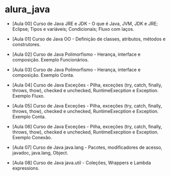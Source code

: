 # alura_java

- [Aula 00] Curso de
Java JRE e JDK - O que é Java, JVM, JDK e JRE; Eclipse; Tipos e variáveis; Condicionais; Fluxo com laços. 

- [Aula 01] Curso de Java OO - Definição de classes, atributos, métodos e construtores. 

- [Aula 02] Curso de Java Polimorfismo - Herança, interface e composição. Exemplo Funcionários. 

- [Aula 03] Curso de Java Polimorfismo - Herança, interface e composição. Exemplo Conta. 

- [Aula 04] Curso de Java Exceções - Pilha, exceções (try, catch, finally, throws, thow), checked e unchecked, RuntimeExecption e Exception. Exemplo Fluxo.

- [Aula 05] Curso de Java Exceções - Pilha, exceções (try, catch, finally, throws, thow), checked e unchecked, RuntimeExecption e Exception. Exemplo Conta.

- [Aula 06] Curso de Java Exceções - Pilha, exceções (try, catch, finally, throws, thow), checked e unchecked, RuntimeExecption e Exception. Exemplo Conexão. 

- [Aula 07] Curso de Java java.lang - Pacotes, modificadores de acesso, javadoc, java.lang, Object. 

- [Aula 08] Curso de Java java.util - Coleções, Wrappers e Lambda expressions. 